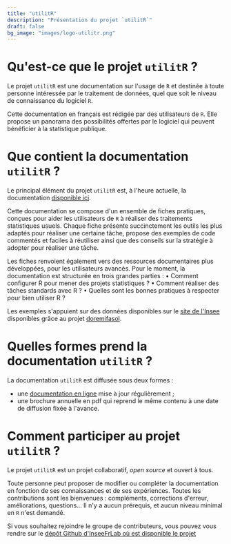 ```yaml
---
title: "utilitR"
description: "Présentation du projet `utilitR`"
draft: false
bg_image: "images/logo-utilitr.png"
---
```


# Qu'est-ce que le projet `utilitR` ?


Le projet `utilitR` est une documentation sur l'usage de `R` et destinée à toute personne intéressée par le traitement de données, quel que soit le niveau de connaissance du logiciel `R`.

Cette documentation en français est rédigée par des utilisateurs de `R`. Elle propose un panorama des possibilités offertes par le logiciel qui peuvent bénéficier à la statistique publique.

# Que contient la documentation `utilitR` ?

Le principal élément du projet `utilitR` est, à l'heure actuelle, la documentation [disponible ici](www.book.utilitr.org). 

Cette documentation se compose d'un ensemble de fiches pratiques, conçues pour aider les utilisateurs de `R` à réaliser des traitements statistiques usuels. Chaque fiche présente succinctement les outils les plus adaptés pour réaliser une certaine tâche, propose des exemples de code commentés et faciles à réutiliser ainsi que des conseils sur la stratégie à adopter pour réaliser une tâche.

Les fiches renvoient également vers des ressources documentaires plus développées, pour les utilisateurs avancés.
Pour le moment, la documentation est structurée en trois grandes parties :
    • Comment configurer R pour mener des projets statistiques ?
    • Comment réaliser des tâches standards avec R ?
    • Quelles sont les bonnes pratiques à respecter pour bien utiliser R ?
    
Les exemples s'appuient sur des données disponibles sur le [site de l'Insee](www.insee.fr) disponibles grâce au projet [doremifasol](https://github.com/InseeFrLab/DoReMIFaSol). 

# Quelles formes prend la documentation `utilitR` ?

La documentation `utilitR` est diffusée sous deux formes :

* une [documentation en ligne](www.book.utilitr.org) mise à jour régulièrement ;
* une brochure annuelle en pdf qui reprend le même contenu à une date de diffusion fixée à l'avance.

# Comment participer au projet `utilitR` ?

Le projet `utilitR` est un projet collaboratif, *open source* et ouvert à tous.

Toute personne peut proposer de modifier ou compléter la documentation en fonction de ses connaissances et de ses expériences. Toutes les contributions sont les bienvenues : compléments, corrections d'erreur, améliorations, questions... Il n'y a aucun prérequis, et aucun niveau minimal en `R` n'est demandé.

Si vous souhaitez rejoindre le groupe de contributeurs, vous pouvez vous rendre sur le [dépôt Github d'InseeFrLab où est disponible le projet](https://github.com/InseeFrLab/utilitR)
